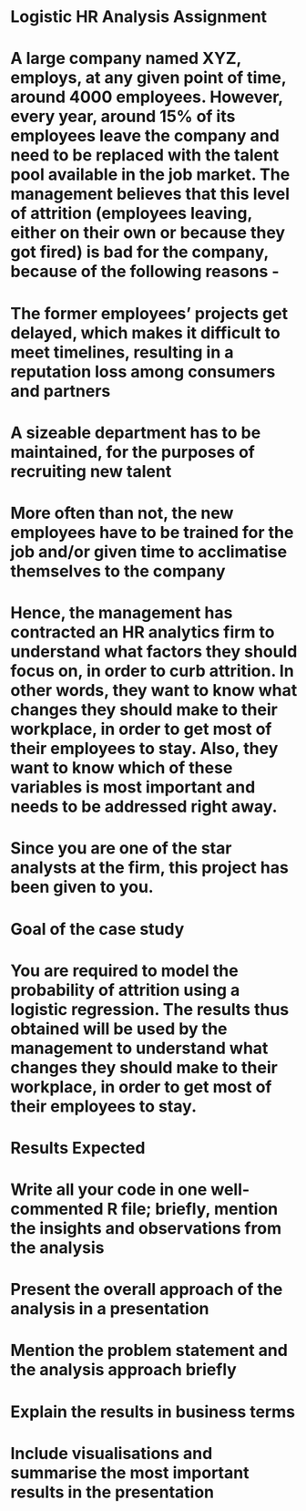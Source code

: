 # Logistic HR Analysis Assignment
# A large company named XYZ, employs, at any given point of time, around 4000 employees. However, every year, around 15% of its employees leave the company and need to be replaced with the talent pool available in the job market. The management believes that this level of attrition (employees leaving, either on their own or because they got fired) is bad for the company, because of the following reasons -

# The former employees’ projects get delayed, which makes it difficult to meet timelines, resulting in a reputation loss among consumers and partners

# A sizeable department has to be maintained, for the purposes of recruiting new talent

# More often than not, the new employees have to be trained for the job and/or given time to acclimatise themselves to the company

 

# Hence, the management has contracted an HR analytics firm to understand what factors they should focus on, in order to curb attrition. In other words, they want to know what changes they should make to their workplace, in order to get most of their employees to stay. Also, they want to know which of these variables is most important and needs to be addressed right away.

 

# Since you are one of the star analysts at the firm, this project has been given to you.

# Goal of the case study
# You are required to model the probability of attrition using a logistic regression. The results thus obtained will be used by the  management to understand what changes they should make to their workplace, in order to get most of their employees to stay.

# Results Expected
# Write all your code in one well-commented R file; briefly, mention the insights and observations from the analysis 
# Present the overall approach of the analysis in a presentation 
# Mention the problem statement and the analysis approach briefly 
# Explain the results in business terms
# Include visualisations and summarise the most important results in the presentation

